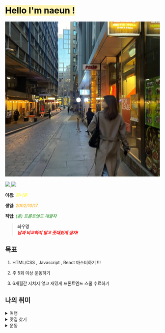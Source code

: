 # <span style="background-color:#fff5b1; color: black">Hello I'm naeun !</span>

![나](/assets/md/me.jpg)

<div>
        <a href="mailto::kkkne1017@naver.com">
                <img src="https://img.shields.io/badge/Mail-30B980?style=flat&logo=Gmail&logoColor=white" />
        </a>
        <a href="https://betteree.tistory.com/">
                <img src="https://img.shields.io/badge/Tistroy-000000?style=flat&logo=tistory&logoColor=white" />
        </a>

</div>

**이름**: <span style="color:yellow;"> _김나은_ </span>

**생일**: <span style="color:orange;"> _2002/10/17_ </span>

**직업**: <span style="color:green;"> _(곧) 프론트엔드 개발자_ </span>

> **좌우명**  
> <span style="color:red;"> **_남과 비교하지 않고 줏대있게 살자!_** </span>

## 목표

1. HTML/CSS , Javascript , React 마스터하기 !!!

2. 주 5회 이상 운동하기

3. 6개월간 지치지 않고 재밌게 프론트엔드 스쿨 수료하기

## 나의 취미

<details>
<summary>여행</summary>
</summary>

- 호주 🦘

- 필리핀 🌴
- 태국 🐘
- 중국 👲
</details>

<details>
<summary>맛집 찾기</summary>
</summary>

- 파스타

- 돈까스
- 초밥
- 국밥
</details>
<details>
<summary>운동</summary>
</summary>

- 헬스 🏋

- 수영 🏊‍♀
- 점핑 🐇
- 런닝 🏃‍♀
</details>
